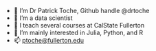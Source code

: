 - 👋 I’m Dr Patrick Toche, Github handle @drtoche
- 👀 I’m a data scientist
- 🌱 I teach several courses at CalState Fullerton
- 💞️ I’m mainly interested in Julia, Python, and R
- 📫 ptoche@fullerton.edu

<!---
drtoche/drtoche is a ✨ special ✨ repository because its `README.md` (this file) appears on your GitHub profile.
You can click the Preview link to take a look at your changes.
--->
